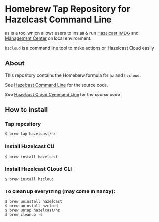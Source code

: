 # Homebrew Tap Repository for Hazelcast Command Line

`hz` is a tool which allows users to install & run [Hazelcast IMDG](https://hazelcast.org/imdg/) and [Management Center](https://hazelcast.org/imdg/download/#hazelcast-imdg-management-center) on local environment.

`hzcloud` is a command line tool to make actions on Hazelcast Cloud easily

## About

This repository contains the Homebrew formula for `hz` and  `hzcloud`.

See [Hazelcast Command Line](https://github.com/hazelcast/hazelcast-command-line/) for the source code.

See [Hazelcast Cloud Command Line](https://github.com/hazelcast/hazelcast-cloud-cli) for the source code

## How to install

### Tap repository

    $ brew tap hazelcast/hz

### Install Hazelcast CLI

    $ brew install hazelcast 

### Install Hazelcast CLoud CLI

    $ brew install hzcloud 

### To clean up everything (may come in handy):

    $ brew uninstall hazelcast
    $ brew uninstall hzcloud
    $ brew untap hazelcast/hz
    $ brew cleanup -s
